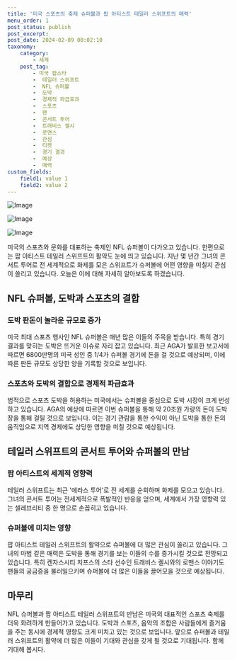 ```yaml
---
title: '미국 스포츠의 축제 슈퍼볼과 팝 아티스트 테일러 스위프트의 매력'
menu_order: 1
post_status: publish
post_excerpt: 
post_date: 2024-02-09 00:02:10
taxonomy:
    category:
        - 세계
    post_tag:
        - 미국 팝스타
        -  테일러 스위프트
        -  NFL 슈퍼볼
        -  도박
        -  경제적 파급효과
        -  스포츠
        -  팬
        -  콘서트 투어
        -  트래비스 켈시
        -  로맨스
        -  관심
        -  티켓
        -  경기 결과
        -  예상
        -  매력
custom_fields:
    field1: value 1
    field2: value 2
---
```


![Image](https://imgnews.pstatic.net/image/016/2024/02/08/20230908000661_0_20240208133001443.jpg?type=w647)

![Image](https://imgnews.pstatic.net/image/016/2024/02/08/20240208000417_0_20240208133001446.jpg?type=w647)

![Image](https://imgnews.pstatic.net/image/016/2024/02/08/20240208000418_0_20240208133001449.jpg?type=w647)

미국의 스포츠와 문화를 대표하는 축제인 NFL 슈퍼볼이 다가오고 있습니다. 한편으로는 팝 아티스트 테일러 스위프트의 활약도 눈에 띄고 있습니다. 지난 몇 년간 그녀의 콘서트 투어로 전 세계적으로 화제를 모은 스위프트가 슈퍼볼에 어떤 영향을 미칠지 관심이 쏠리고 있습니다. 오늘은 이에 대해 자세히 알아보도록 하겠습니다.
## NFL 슈퍼볼, 도박과 스포츠의 결합
### 도박 판돈이 놀라운 규모로 증가
미국 최대 스포츠 행사인 NFL 슈퍼볼은 매년 많은 이들의 주목을 받습니다. 특히 경기 결과를 맞히는 도박은 뜨거운 이슈로 자리 잡고 있습니다. 최근 AGA가 발표한 보고서에 따르면 6800만명의 미국 성인 중 1/4가 슈퍼볼 경기에 돈을 걸 것으로 예상되며, 이에 따른 판돈 규모도 상당한 양을 기록할 것으로 보입니다.
### 스포츠와 도박의 결합으로 경제적 파급효과
법적으로 스포츠 도박을 허용하는 미국에서는 슈퍼볼을 중심으로 도박 시장이 크게 번성하고 있습니다. AGA의 예상에 따르면 이번 슈퍼볼을 통해 약 20조원 가량의 돈이 도박장을 통해 걸릴 것으로 보입니다. 이는 경기 관람을 통한 수익이 아닌 도박을 통한 돈의 움직임으로 지역 경제에도 상당한 영향을 미칠 것으로 예상됩니다.
## 테일러 스위프트의 콘서트 투어와 슈퍼볼의 만남
### 팝 아티스트의 세계적 영향력
테일러 스위프트는 최근 '에라스 투어'로 전 세계를 순회하며 화제를 모으고 있습니다. 그녀의 콘서트 투어는 전세계적으로 폭발적인 반응을 얻으며, 세계에서 가장 영향력 있는 셀레브리티 중 한 명으로 손꼽히고 있습니다.
### 슈퍼볼에 미치는 영향
팝 아티스트 테일러 스위프트의 활약으로 슈퍼볼에 더 많은 관심이 쏠리고 있습니다. 그녀의 마법 같은 매력은 도박을 통해 경기를 보는 이들의 수를 증가시킬 것으로 전망되고 있습니다. 특히 켄자스시티 치프스의 스타 선수인 트래비스 켈시와의 로맨스 이야기도 팬들의 궁금증을 불러일으키며 슈퍼볼에 더 많은 이들을 끌어모을 것으로 예상됩니다.
## 마무리
NFL 슈퍼볼과 팝 아티스트 테일러 스위프트의 만남은 미국의 대표적인 스포츠 축제를 더욱 화려하게 만들어가고 있습니다. 도박과 스포츠, 음악의 조합은 사람들에게 즐거움을 주는 동시에 경제적 영향도 크게 미치고 있는 것으로 보입니다. 앞으로 슈퍼볼과 테일러 스위프트의 활약에 더 많은 이들이 기대와 관심을 갖게 될 것으로 기대됩니다. 함께 기대해 봅시다.
